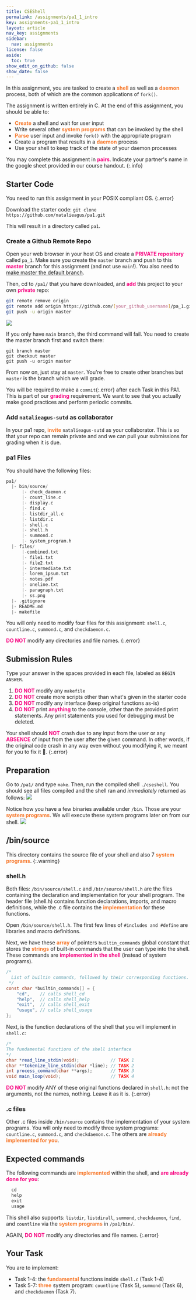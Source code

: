 ```yaml
---
title: CSEShell
permalink: /assignments/pa1_1_intro
key: assignments-pa1_1_intro
layout: article
nav_key: assignments
sidebar:
  nav: assignments
license: false
aside:
  toc: true
show_edit_on_github: false
show_date: false
---
```


In this assignment, you are tasked to create a <span style="color:#f77729;"><b>shell</b></span> as well as a <span style="color:#f77729;"><b>daemon</b></span> process, both of which are the common applications of `fork()`.

The assignment is written entirely in C. At the end of this assignment, you should be able to:

- <span style="color:#f77729;"><b>Create</b></span> a shell and wait for user input
- Write several other <span style="color:#f77729;"><b>system programs</b></span> that can be invoked by the shell
- <span style="color:#f77729;"><b>Parse</b></span> user input and invoke `fork()` with the appropriate program
- Create a program that results in a <span style="color:#f77729;"><b>daemon</b></span> process
- Use your shell to keep track of the state of your daemon processes

You may complete this assignment in <span style="color:#f7007f;"><b>pairs</b></span>. Indicate your partner's name in the google sheet provided in our course handout.
{:.info}

## Starter Code

You need to run this assignment in your POSIX compliant OS.
{:.error}

Download the starter code:
`git clone https://github.com/natalieagus/pa1.git`

This will result in a directory called `pa1`.

### Create a Github Remote Repo

Open your web browser in your host OS and create a <span style="color:#f7007f;"><b>PRIVATE repository</b></span> called `pa_1`. Make sure you create the `master` branch and push to this <span style="color:#f7007f;"><b>master</b></span> branch for this assignment (and not use `main`!). You also need to [make master the default branch](https://docs.github.com/en/repositories/configuring-branches-and-merges-in-your-repository/managing-branches-in-your-repository/changing-the-default-branch).

Then, cd to `/pa1/` that you have downloaded, and <span style="color:#f7007f;"><b>add</b></span> this project to your own <span style="color:#f7007f;"><b>private</b></span> repo:

```bash
git remote remove origin
git remote add origin https://github.com/[your_github_username]/pa_1.git
git push -u origin master
```

<img src="{{ site.baseurl }}/assets/images/pa1/16.png"  class="center_seventy"/>

If you only have `main` branch, the third command will fail. You need to create the master branch first and switch there:

```
git branch master
git checkout master
git push -u origin master
```

From now on, just stay at `master`. You're free to create other branches but `master` is the branch which we will grade.

You will be required to make a `commit`{:.error} after each Task in this PA1. This is part of our <span style="color:#f7007f;"><b>grading</b></span> requirement. We want to see that you actually make good practices and perform periodic commits.

### Add `natalieagus-sutd` as collaborator

In your pa1 repo, <span style="color:#f77729;"><b>invite</b></span> `natalieagus-sutd` as your collaborator. This is so that your repo can remain private and and we can pull your submissions for grading when it is due.

### pa1 Files

You should have the following files:

```cpp
pa1/
  |- bin/source/
      |- check_daemon.c
      |- count_line.c
      |- display.c
      |- find.c
      |- listdir_all.c
      |- listdir.c
      |- shell.c
      |- shell.h
      |- summond.c
      |- system_program.h
  |- files/
      |-combined.txt
      |- file1.txt
      |- file2.txt
      |- intermediate.txt
      |- lorem_ipsum.txt
      |- notes.pdf
      |- oneline.txt
      |- paragraph.txt
      |- ss.png
  |- .gitignore
  |- README.md
  |- makefile
```

You will only need to modify four files for this assignment: `shell.c`, `countline.c`, `summond.c`, and `checkdaemon.c`.

<span style="color:#f7007f;"><b>DO NOT</b></span> modify any directories and file names.
{:.error}

## Submission Rules

Type your answer in the spaces provided in each file, labeled as `BEGIN ANSWER`.

1.  <span style="color:#f7007f;"><b>DO NOT</b></span> modify any `makefile`
2.  <span style="color:#f7007f;"><b>DO NOT</b></span> create more scripts other than what's given in the starter code
3.  <span style="color:#f7007f;"><b>DO NOT</b></span> modify any interface (keep original functions as-is)
4.  <span style="color:#f7007f;"><b>DO NOT</b></span> print <span style="color:#f7007f;"><b>anything</b></span> to the console, other than the provided print statements. Any print statements you used for debugging must be deleted.

Your shell should <span style="color:#f7007f;"><b>NOT</b></span> crash due to any input from the user or any <span style="color:#f7007f;"><b>ABSENCE</b></span> of input from the user after the given command. In other words, if the original code crash in any way even without you modifying it, we meant for you to fix it 🙂.
{:.error}

## Preparation

Go to `/pa1/` and type `make`. Then, run the compiled shell `./cseshell`. You should see all files compiled and the shell ran and _immediately_ returned as follows:
<img src="{{ site.baseurl }}/assets/images/pa1/1.png"  class="center_seventy"/>

Notice how you have a few binaries available under `/bin`. Those are your <span style="color:#f77729;"><b>system programs</b></span>. We will execute these system programs later on from our shell.
<img src="{{ site.baseurl }}/assets/images/pa1/2.png"  class="center_seventy"/>

## /bin/source

This directory contains the source file of your shell and also 7 <span style="color:#f77729;"><b>system programs</b></span>.
{:.warning}

### shell.h

Both files: `/bin/source/shell.c` and `/bin/source/shell.h` are the files containing the declaration and implementation for your shell program. The header file (shell.h) contains function declarations, imports, and macro definitions, while the .c file contains the <span style="color:#f77729;"><b>implementation</b></span> for these functions.

Open `/bin/source/shell.h`. The first few lines of `#includes and #define` are libraries and macro definitions.

Next, we have these <span style="color:#f77729;"><b>array</b></span> of pointers `builtin_commands` global constant that stores the <span style="color:#f77729;"><b>strings</b></span> of built-in commands that the user can type into the shell. These commands are <span style="color:#f7007f;"><b>implemented in the shell</b></span> (instead of system programs).

```java
/*
  List of builtin commands, followed by their corresponding functions.
 */
const char *builtin_commands[] = {
    "cd",    // calls shell_cd
    "help",  // calls shell_help
    "exit",  // calls shell_exit
    "usage", // calls shell_usage
};

```

Next, is the function declarations of the shell that you will implement in `shell.c`:

```java
/*
The fundamental functions of the shell interface
*/
char *read_line_stdin(void);            // TASK 1
char **tokenize_line_stdin(char *line); // TASK 2
int process_command(char **args);       // TASK 3
void main_loop(void);                   // TASK 4
```

<span style="color:#f7007f;"><b>DO NOT</b></span> modify ANY of these original functions declared in `shell.h`: not the arguments, not the names, nothing. Leave it as it is.
{:.error}

### .c files

Other .c files inside `/bin/source` contains the implementation of your system programs. You will only need to modify three system programs: `countline.c`, `summond.c`, and `checkdaemon.c`. The others are <span style="color:#f77729;"><b>already implemented for you</b></span>.

## Expected commands

The following commands are <span style="color:#f77729;"><b>implemented</b></span> within the shell, and <span style="color:#f7007f;"><b>are already done for you</b></span>:

```java
  cd
  help
  exit
  usage
```

This shell also supports: `listdir`, `listdirall`, `summond`, `checkdaemon`, `find`, and `countline` via the <span style="color:#f77729;"><b>system programs</b></span> in `/pa1/bin/`.

AGAIN, <span style="color:#f7007f;"><b>DO NOT</b></span> modify any directories and file names.
{:.error}

## Your Task

You are to implement:

- Task 1-4: the <span style="color:#f77729;"><b>fundamental</b></span> functions inside `shell.c` (Task 1-4)
- Task 5-7: <span style="color:#f77729;"><b>three</b></span> system program: `countline` (Task 5), `summond` (Task 6), and `checkdaemon` (Task 7).
